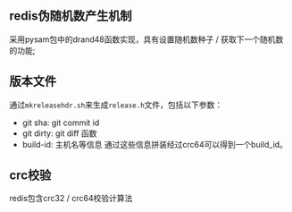 ## redis伪随机数产生机制
采用pysam包中的drand48函数实现，具有设置随机数种子 / 获取下一个随机数的功能;

## 版本文件
通过`mkreleasehdr.sh`来生成`release.h`文件，包括以下参数：
* git sha: git commit id
* git dirty: git diff 函数
* build-id: 主机名等信息
通过这些信息拼装经过crc64可以得到一个build_id。

## crc校验
redis包含crc32 / crc64校验计算法
